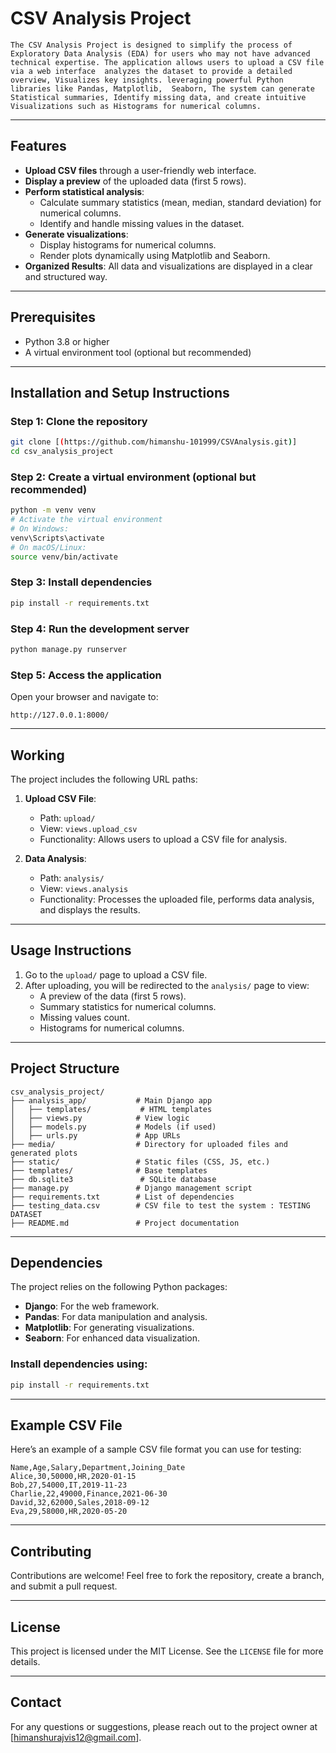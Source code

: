 # CSV Analysis Project


```
The CSV Analysis Project is designed to simplify the process of Exploratory Data Analysis (EDA) for users who may not have advanced technical expertise. The application allows users to upload a CSV file via a web interface  analyzes the dataset to provide a detailed overview, Visualizes key insights. leveraging powerful Python libraries like Pandas, Matplotlib,  Seaborn, The system can generate Statistical summaries, Identify missing data, and create intuitive Visualizations such as Histograms for numerical columns.
```


---

## Features

- **Upload CSV files** through a user-friendly web interface.
- **Display a preview** of the uploaded data (first 5 rows).
- **Perform statistical analysis**:
  - Calculate summary statistics (mean, median, standard deviation) for numerical columns.
  - Identify and handle missing values in the dataset.
- **Generate visualizations**:
  - Display histograms for numerical columns.
  - Render plots dynamically using Matplotlib and Seaborn.
- **Organized Results**: All data and visualizations are displayed in a clear and structured way.

---

## Prerequisites

- Python 3.8 or higher
- A virtual environment tool (optional but recommended)

---

## Installation and Setup Instructions

### Step 1: Clone the repository
```bash
git clone [(https://github.com/himanshu-101999/CSVAnalysis.git)]
cd csv_analysis_project
```

### Step 2: Create a virtual environment (optional but recommended)
```bash
python -m venv venv
# Activate the virtual environment
# On Windows:
venv\Scripts\activate
# On macOS/Linux:
source venv/bin/activate
```

### Step 3: Install dependencies
```bash
pip install -r requirements.txt
```

### Step 4: Run the development server
```bash
python manage.py runserver
```

### Step 5: Access the application
Open your browser and navigate to:
```
http://127.0.0.1:8000/
```

---

## Working

The project includes the following URL paths:

1. **Upload CSV File**:
   - Path: `upload/`
   - View: `views.upload_csv`
   - Functionality: Allows users to upload a CSV file for analysis.

2. **Data Analysis**:
   - Path: `analysis/`
   - View: `views.analysis`
   - Functionality: Processes the uploaded file, performs data analysis, and displays the results.

---

## Usage Instructions

1. Go to the `upload/` page to upload a CSV file.
2. After uploading, you will be redirected to the `analysis/` page to view:
   - A preview of the data (first 5 rows).
   - Summary statistics for numerical columns.
   - Missing values count.
   - Histograms for numerical columns.

---

## Project Structure

```
csv_analysis_project/
├── analysis_app/           # Main Django app
│   ├── templates/           # HTML templates
│   ├── views.py            # View logic
│   ├── models.py           # Models (if used)
│   ├── urls.py             # App URLs
├── media/                  # Directory for uploaded files and generated plots
├── static/                 # Static files (CSS, JS, etc.)
├── templates/              # Base templates
├── db.sqlite3               # SQLite database
├── manage.py               # Django management script
├── requirements.txt        # List of dependencies
├── testing_data.csv        # CSV file to test the system : TESTING DATASET
├── README.md               # Project documentation
```

---

## Dependencies

The project relies on the following Python packages:
- **Django**: For the web framework.
- **Pandas**: For data manipulation and analysis.
- **Matplotlib**: For generating visualizations.
- **Seaborn**: For enhanced data visualization.

### Install dependencies using:
```bash
pip install -r requirements.txt
```

---

## Example CSV File

Here’s an example of a sample CSV file format you can use for testing:

```
Name,Age,Salary,Department,Joining_Date
Alice,30,50000,HR,2020-01-15
Bob,27,54000,IT,2019-11-23
Charlie,22,49000,Finance,2021-06-30
David,32,62000,Sales,2018-09-12
Eva,29,58000,HR,2020-05-20
```

---

## Contributing

Contributions are welcome! Feel free to fork the repository, create a branch, and submit a pull request.

---

## License

This project is licensed under the MIT License. See the `LICENSE` file for more details.

---

## Contact

For any questions or suggestions, please reach out to the project owner at [himanshurajvis12@gmail.com].

